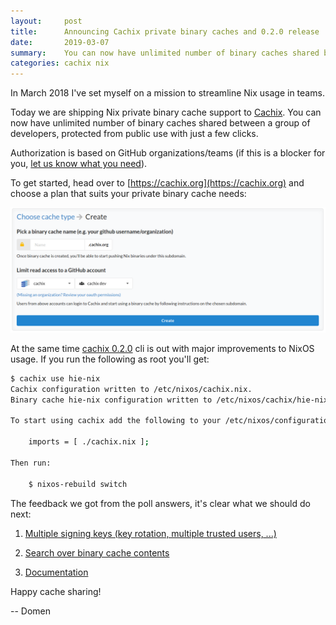 ```yaml
---
layout:     post
title:      Announcing Cachix private binary caches and 0.2.0 release
date:       2019-03-07
summary:    You can now have unlimited number of binary caches shared between a group of developers, protected from public use with just a few clicks.
categories: cachix nix
---
```


In March 2018 I've set myself on a mission to streamline Nix usage in teams.

Today we are shipping Nix private binary cache support to [Cachix](https://cachix.org).
You can now have unlimited number of binary caches shared between a group of developers,
protected from public use with just a few clicks.

Authorization is based on GitHub organizations/teams (if this is a blocker for you,
[let us know what you need](https://github.com/cachix/cachix/issues/181)).

To get started, head over to [https://cachix.org](https://cachix.org) and choose a plan that suits your
private binary cache needs:

![Create Nix private binary cache](/images/cachix-nix-create-private-cache.png)

At the same time [cachix 0.2.0](https://github.com/cachix/cachix/blob/master/cachix/CHANGELOG.md#020---2019-03-04)
cli is out with major improvements to NixOS usage.
If you run the following as root you'll get:

```bash
$ cachix use hie-nix
Cachix configuration written to /etc/nixos/cachix.nix.
Binary cache hie-nix configuration written to /etc/nixos/cachix/hie-nix.nix.

To start using cachix add the following to your /etc/nixos/configuration.nix:

    imports = [ ./cachix.nix ];

Then run:

    $ nixos-rebuild switch
```

The feedback we got from the poll answers, it's clear what we should do next:

1. [Multiple signing keys (key rotation, multiple trusted users, ...)](https://github.com/cachix/cachix/issues/146)

2. [Search over binary cache contents](https://github.com/cachix/cachix/issues/182)

3. [Documentation](https://github.com/cachix/cachix/issues/19)

Happy cache sharing!

-- Domen
